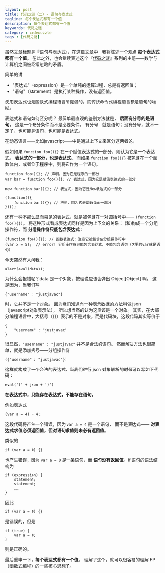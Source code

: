 ```yaml
---
layout: post
title: 代码之谜（二）- 语句与表达式
tagline: 每个表达式都有一个值
description: 每个表达式都有一个值
keywords: 代码之谜
category : codepuzzle
tags : [代码之谜]
---
```


虽然文章标题是『语句与表达式』，在这篇文章中，我将陈述一个观点 **每个表达式都有一个值**。
在此之外，也会继续表述这个『[代码之谜](http://justjavac.com/codepuzzle/2012/09/25/codepuzzle-introduction.html)』系列的主题——数学与计算机之间被经常忽略的矛盾。

简单的讲

* "表达式"（expression）是一个单纯的运算过程，总是有返回值；
* "语句"（statement）是执行某种操作，没有返回值。

使用表达式也是函数式编程语言所提倡的，而传统命令式编程语言都是语句的堆砌。

表达式和语句如何区分呢？
最简单最直观的鉴别方法就是， **后面有分号的是语句**， 这是一个充分条件而不是必要条件。
有分号，就是语句；没有分号，就不一定了，也可能是语句，也可能是表达式。

在动态语言——比如javascript——中是通过上下文来区分这两者的。

假如如果 `function foo(){}` 在一个赋值表达式的一部分，则认为它是一个表达式。
**表达式的一部分，也是表达式**。
而如果 `function foo(){}` 被包含在一个函数体内，或者位于程序中，则将它作为一个语句。

	function foo(){}; // 声明，因为它是程序的一部分
	var bar = function foo(){}; // 表达式，因为它是赋值表达式的一部分

	new function bar(){}; // 表达式，因为它是New表达式的一部分

	(function(){
		function bar(){}; // 声明，因为它是函数体的一部分
	})();

还有一种不那么显而易见的表达式，就是被包含在一对圆括号中—— `(function foo(){})`。
将这种形式看成表达式同样是因为上下文的关系：
(和)构成一个分组操作符，而 **分组操作符只能包含表达式**：

	(function foo(){}); // 函数表达式：注意它被包含在分组操作符中
	(var x = 5);  // error! 分组操作符只能包含表达式，不能包含语句（这里的var就是语句）
	
今天突然有人问我： 
	
	alert(eval(data));

为什么会报错呢？data 是一个对象，按理说应该会弹出 Object[Object] 啊。
这是因为，当我们写 

	{"username" : "justjavac"} 
	
时，它并不是一个对象。
因为我们知道有一种表示数据的方法叫做 json（javascript对象表示法），
所以想当然的认为这应该是一个对象。
其实，在大部分编程语言中，大括号（{}）表示的不是对象，而是代码块，这段代码其实等价于

	{
		"username" : "justjavac"
	}

很显然，`"username" : "justjavac"` 并不是合法的语句。
然而解决方法也很简单，就是添加括号——分组操作符

	({"username" : "justjavac"})

这样就构成了一个合法的表达式，当我们进行 json 对象解析的时候可以写如下代码：

	eval('(' + json + ')')

**在表达式中，只能存在表达式，不能存在语句。**

例如表达式

	(var a = 4) + 4;

这段代码将产生一个错误，因为 `var a = 4` 是一个语句，
而不是表达式—— **对表达式求值必须返回值，但对语句求值则未必有返回值**。

类似的

	if (var a = 0) {}
	
也产生错误，因为 `var a = 0` 是一条语句，而 **语句没有返回值**。if 语句的语法结构为

    if (expression) {
        statement;
        statement;
        ……
    }

因此

    if (var a = 0) {}
  
是错误的，但是
    
    if (true) {
        var a = 0;
    }
    
则是正确的。

最后重申一下，**每个表达式都有一个值**。
理解了这个，就可以很容易的理解 FP（函数式编程）的一些核心思想了。